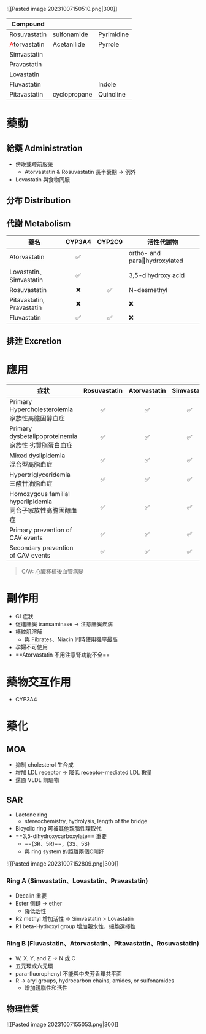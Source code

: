 ![[Pasted image 20231007150510.png|300]]

| Compound                                        |              |            |
| ----------------------------------------------- | ------------ | ---------- |
| Rosuvastatin                                    | sulfonamide  | Pyrimidine |
| <span style="color:#ff0000">A</span>torvastatin | Acetanilide  | Pyrrole    |
| Simvastatin                                     |              |            |
| Pravastatin                                     |              |            |
| Lovastatin                                      |              |            |
| Fluvastatin                                     |              | Indole     |
| Pitavastatin                                    | cyclopropane | Quinoline           |
# 藥動
## 給藥 Administration
- 傍晚或睡前服藥
	- Atorvastatin & Rosuvastatin 長半衰期 $\rightarrow$ 例外
- Lovastatin 與食物同服
## 分布 Distribution
## 代謝 Metabolism
| 藥名                      | CYP3A4 | CYP2C9 | 活性代謝物                   |
| ------------------------- |:------:|:------:| ---------------------------- |
| Atorvastatin              |   ✅   |        | ortho- and parahydroxylated |
| Lovastatin、Simvastatin   |   ✅   |        | 3,5-dihydroxy acid           |
| Rosuvastatin              |   ❌   |   ✅   | N-desmethyl                  |
| Pitavastatin, Pravastatin |   ❌   |        | ❌                           |
| Fluvastatin               |   ✅   |   ✅   | ❌                           |
## 排泄 Excretion
# 應用
| 症狀                                                           | Rosuvastatin | Atorvastatin | Simvastatin | Pravastatin | Lovastatin | Fluvastatin | Pitavastatin |
| -------------------------------------------------------------- |:------------:|:------------:|:-----------:|:-----------:|:----------:|:-----------:|:------------:|
| Primary Hypercholesterolemia<br>家族性高膽固醇血症             |      ✅      |      ✅      |     ✅      |     ✅      |     ✅     |     ✅      |      ✅      |
| Primary dysbetalipoproteinemia<br>家族性 劣質脂蛋白血症        |      ✅      |      ✅      |     ✅      |     ✅      |            |             |              |
| Mixed dyslipidemia<br>混合型高脂血症                           |      ✅      |      ✅      |     ✅      |     ✅      |     ✅     |     ✅      |      ✅      |
| Hypertriglyceridemia<br>三酸甘油脂血症                         |      ✅      |      ✅      |     ✅      |     ✅      |            |             |      ✅      |
| Homozygous familial hyperlipidemia<br>同合子家族性高膽固醇血症 |      ✅      |      ✅      |     ✅      |             |            |             |              |
| Primary prevention of CAV events                               |      ✅      |      ✅      |     ✅      |     ✅      |     ✅     |             |              |
| Secondary prevention of CAV events                             |      ✅      |      ✅      |     ✅      |     ✅      |     ✅     |     ✅      |              |
> CAV: 心臟移植後血管病變
# 副作用
- GI 症狀
- 促進肝臟 transaminase $\rightarrow$ 注意肝臟疾病
- 橫紋肌溶解
	- 與 Fibrates、Niacin 同時使用機率最高
- 孕婦不可使用
- ==Atorvastatin 不用注意腎功能不全==
# 藥物交互作用
- CYP3A4
# 藥化
## MOA
- 抑制 cholesterol 生合成
- 增加 LDL receptor $\rightarrow$ 降低 receptor-mediated LDL 數量
- 還原 VLDL 前驅物
## SAR
- Lactone ring
	- stereochemistry, hydrolysis, length of the bridge
- Bicyclic ring 可被其他親脂性環取代
- ==3,5-dihydroxycarboxylate== 重要
	- ==(3R、5R)==，(3S、5S)
	- 與 ring system 的距離兩個C剛好

![[Pasted image 20231007152809.png|300]]
### Ring A (Simvastatin、Lovastatin、Pravastatin)
- Decalin 重要
- Ester 側鏈 $\rightarrow$ ether 
	- 降低活性
- R2 methyl 增加活性 $\rightarrow$ Simvastatin > Lovastatin
- R1 beta-Hydroxyl group 增加親水性、細胞選擇性
### Ring B (Fluvastatin、Atorvastatin、Pitavastatin、Rosuvastatin)
- W, X, Y, and Z $\rightarrow$ N 或 C
- 五元環或六元環
- para-fluorophenyl 不能與中央芳香環共平面
- R $\rightarrow$ aryl groups, hydrocarbon chains, amides, or sulfonamides
	- 增加親脂性和活性
## 物理性質
![[Pasted image 20231007155053.png|300]]